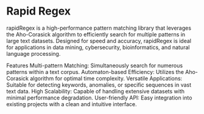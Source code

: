 # Rapid Regex

rapidRegex is a high-performance pattern matching library that leverages the Aho-Corasick algorithm to efficiently search for multiple patterns in large text datasets. Designed for speed and accuracy, rapidRegex is ideal for applications in data mining, cybersecurity, bioinformatics, and natural language processing.

Features
Multi-pattern Matching: Simultaneously search for numerous patterns within a text corpus.
Automaton-based Efficiency: Utilizes the Aho-Corasick algorithm for optimal time complexity.
Versatile Applications: Suitable for detecting keywords, anomalies, or specific sequences in vast text data.
High Scalability: Capable of handling extensive datasets with minimal performance degradation.
User-friendly API: Easy integration into existing projects with a clean and intuitive interface.
